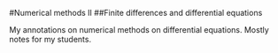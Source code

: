 #Numerical methods II
##Finite differences and differential equations

My annotations on numerical methods on differential equations. Mostly notes for my students.
